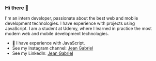 ### Hi there 👋

I'm an intern developer, passionate about the best web and mobile development technologies. I have experience with projects using JavaScript. I am a student at Udemy, where I learned in practice the most modern web and mobile development technologies.

- 🌱 I have experience with JavaScript.
- See my Instagram channel: [Jean Gabriel](https://www.instagram.com/soufcon/)
- See my LinkedIn: [Jean Gabriel](https://www.linkedin.com/in/jean-gabriel-9b9924203/)

<div align="center" >
</div>







<!--
*** is a ✨ _special_ ✨ repository because its `README.md` (this file) appears on your GitHub profile.

Here are some ideas to get you started:

- 🔭 I’m currently working on ...
- 🌱 I’m currently learning ...
- 👯 I’m looking to collaborate on ...
- 🤔 I’m looking for help with ...
- 💬 Ask me about ...
- 📫 How to reach me: ...
- 😄 Pronouns: ...
- ⚡ Fun fact: ...
-->

